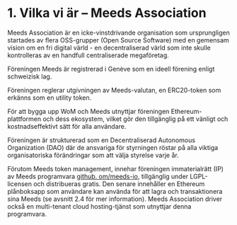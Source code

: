 
# 1. Vilka vi är – Meeds Association

Meeds Association är en icke-vinstdrivande organisation som ursprungligen startades av flera OSS-grupper (Open Source Software) med en gemensam vision om en fri digital värld - en decentraliserad värld som inte skulle kontrolleras av en handfull centraliserade megaföretag.

Föreningen Meeds är registrerad i Genève som en ideell förening enligt schweizisk lag.

Föreningen reglerar utgivningen av Meeds-valutan, en ERC20-token som erkänns som en utility token.

För att bygga upp WoM och Meeds utnyttjar föreningen Ethereum-plattformen och dess ekosystem, vilket gör den tillgänglig på ett vänligt och kostnadseffektivt sätt för alla användare.

Föreningen är strukturerad som en Decentraliserad Autonomous Organization (DAO) där de ansvariga för styrningen röstar på alla viktiga organisatoriska förändringar som att välja styrelse varje år.

Förutom Meeds token management, innehar föreningen immaterialrätt (IP) av Meeds programvara [github. om/meeds-io](https://github.com/meeds-io), tillgänglig under LGPL-licensen och distribueras gratis. Den senare innehåller en Ethereum plånboksapp som användare kan använda för att lagra och transaktionera sina Meeds (se avsnitt 2.4 för mer information). Meeds Association driver också en multi-tenant cloud hosting-tjänst som utnyttjar denna programvara.

